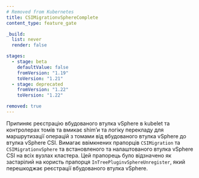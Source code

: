 ```yaml
---
# Removed from Kubernetes
title: CSIMigrationvSphereComplete
content_type: feature_gate

_build:
  list: never
  render: false

stages:
  - stage: beta 
    defaultValue: false
    fromVersion: "1.19"
    toVersion: "1.21"
  - stage: deprecated
    fromVersion: "1.22"
    toVersion: "1.22"

removed: true  
---
```

Припиняє реєстрацію вбудованого втулка vSphere в kubelet та контролерах томів та вмикає shimʼи та логіку перекладу для маршрутизації операцій з томами від вбудованого втулка vSphere до втулка vSphere CSI. Вимагає ввімкнених прапорців `CSIMigration` та `CSIMigrationvSphere` та встановленого та налаштованого втулка vSphere CSI на всіх вузлах кластера. Цей прапорець було відзначено як застарілий на користь прапорця `InTreePluginvSphereUnregister`, який перешкоджає реєстрації вбудованого втулка vSphere.
